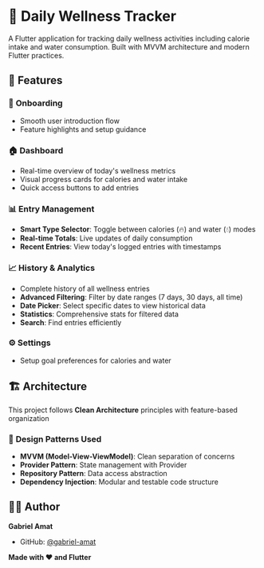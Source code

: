 # 🌱 Daily Wellness Tracker

A Flutter application for tracking daily wellness activities including calorie intake and water consumption. Built with MVVM architecture and modern Flutter practices.

## 📱 Features

### 🚀 **Onboarding**
- Smooth user introduction flow
- Feature highlights and setup guidance

### 🏠 **Dashboard**
- Real-time overview of today's wellness metrics
- Visual progress cards for calories and water intake
- Quick access buttons to add entries

### 📊 **Entry Management**
- **Smart Type Selector**: Toggle between calories (🔥) and water (💧) modes  
- **Real-time Totals**: Live updates of daily consumption
- **Recent Entries**: View today's logged entries with timestamps

### 📈 **History & Analytics**
- Complete history of all wellness entries
- **Advanced Filtering**: Filter by date ranges (7 days, 30 days, all time)
- **Date Picker**: Select specific dates to view historical data
- **Statistics**: Comprehensive stats for filtered data
- **Search**: Find entries efficiently

### ⚙️ **Settings**
- Setup goal preferences for calories and water

## 🏗️ Architecture

This project follows **Clean Architecture** principles with feature-based organization

### 🎯 **Design Patterns Used**
- **MVVM (Model-View-ViewModel)**: Clean separation of concerns
- **Provider Pattern**: State management with Provider
- **Repository Pattern**: Data access abstraction
- **Dependency Injection**: Modular and testable code structure

## 👨‍💻 Author

**Gabriel Amat**
- GitHub: [@gabriel-amat](https://github.com/gabriel-amat)

**Made with ❤️ and Flutter**
